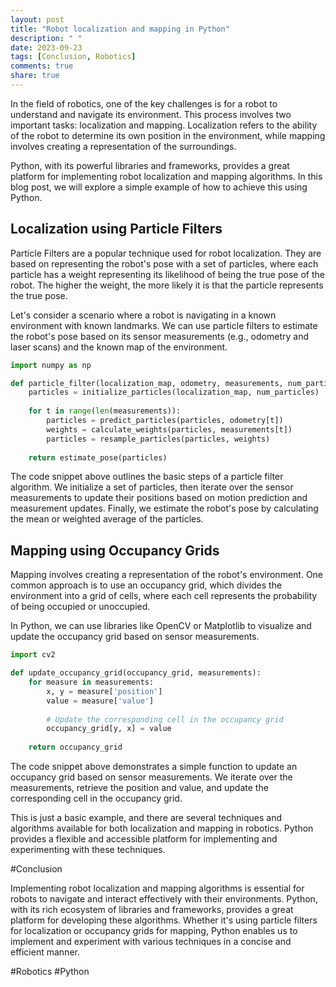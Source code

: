```yaml
---
layout: post
title: "Robot localization and mapping in Python"
description: " "
date: 2023-09-23
tags: [Conclusion, Robotics]
comments: true
share: true
---
```


In the field of robotics, one of the key challenges is for a robot to understand and navigate its environment. This process involves two important tasks: localization and mapping. Localization refers to the ability of the robot to determine its own position in the environment, while mapping involves creating a representation of the surroundings.

Python, with its powerful libraries and frameworks, provides a great platform for implementing robot localization and mapping algorithms. In this blog post, we will explore a simple example of how to achieve this using Python.

## Localization using Particle Filters

Particle Filters are a popular technique used for robot localization. They are based on representing the robot's pose with a set of particles, where each particle has a weight representing its likelihood of being the true pose of the robot. The higher the weight, the more likely it is that the particle represents the true pose.

Let's consider a scenario where a robot is navigating in a known environment with known landmarks. We can use particle filters to estimate the robot's pose based on its sensor measurements (e.g., odometry and laser scans) and the known map of the environment.

```python
import numpy as np

def particle_filter(localization_map, odometry, measurements, num_particles):
    particles = initialize_particles(localization_map, num_particles)
    
    for t in range(len(measurements)):
        particles = predict_particles(particles, odometry[t])
        weights = calculate_weights(particles, measurements[t])
        particles = resample_particles(particles, weights)
    
    return estimate_pose(particles)
```
The code snippet above outlines the basic steps of a particle filter algorithm. We initialize a set of particles, then iterate over the sensor measurements to update their positions based on motion prediction and measurement updates. Finally, we estimate the robot's pose by calculating the mean or weighted average of the particles.

## Mapping using Occupancy Grids

Mapping involves creating a representation of the robot's environment. One common approach is to use an occupancy grid, which divides the environment into a grid of cells, where each cell represents the probability of being occupied or unoccupied.

In Python, we can use libraries like OpenCV or Matplotlib to visualize and update the occupancy grid based on sensor measurements.

```python
import cv2

def update_occupancy_grid(occupancy_grid, measurements):
    for measure in measurements:
        x, y = measure['position']
        value = measure['value']
        
        # Update the corresponding cell in the occupancy grid
        occupancy_grid[y, x] = value
    
    return occupancy_grid
```
The code snippet above demonstrates a simple function to update an occupancy grid based on sensor measurements. We iterate over the measurements, retrieve the position and value, and update the corresponding cell in the occupancy grid.

This is just a basic example, and there are several techniques and algorithms available for both localization and mapping in robotics. Python provides a flexible and accessible platform for implementing and experimenting with these techniques.

#Conclusion

Implementing robot localization and mapping algorithms is essential for robots to navigate and interact effectively with their environments. Python, with its rich ecosystem of libraries and frameworks, provides a great platform for developing these algorithms. Whether it's using particle filters for localization or occupancy grids for mapping, Python enables us to implement and experiment with various techniques in a concise and efficient manner.

#Robotics #Python